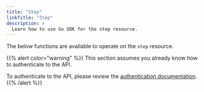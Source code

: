```yaml
---
title: "Step"
linkTitle: "Step"
description: >
  Learn how to use Go SDK for the step resource.
---
```


The below functions are available to operate on the `step` resource.

{{% alert color="warning" %}}
This section assumes you already know how to authenticate to the API.

To authenticate to the API, please review the [authentication documentation](/docs/api/authentication).
{{% /alert %}}
